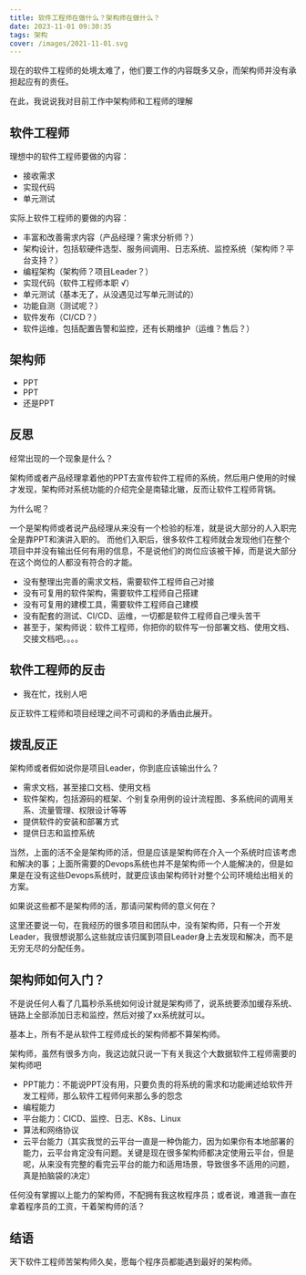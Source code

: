 ```yaml
---
title: 软件工程师在做什么？架构师在做什么？
date: 2023-11-01 09:30:35
tags: 架构
cover: /images/2021-11-01.svg
---
```

现在的软件工程师的处境太难了，他们要工作的内容既多又杂，而架构师并没有承担起应有的责任。

在此，我说说我对目前工作中架构师和工程师的理解

<!-- more -->
## 软件工程师  
理想中的软件工程师要做的内容：
- 接收需求
- 实现代码
- 单元测试

实际上软件工程师的要做的内容：
- 丰富和改善需求内容（产品经理？需求分析师？）
- 架构设计，包括软硬件选型、服务间调用、日志系统、监控系统（架构师？平台支持？）
- 编程架构（架构师？项目Leader？）
- 实现代码（软件工程师本职 √）
- 单元测试（基本无了，从没遇见过写单元测试的）
- 功能自测（测试呢？）
- 软件发布（CI/CD？）
- 软件运维，包括配置告警和监控，还有长期维护（运维？售后？）

## 架构师
- PPT
- PPT
- 还是PPT

## 反思
经常出现的一个现象是什么？

架构师或者产品经理拿着他的PPT去宣传软件工程师的系统，然后用户使用的时候才发现，架构师对系统功能的介绍完全是南辕北辙，反而让软件工程师背锅。

为什么呢？  

一个是架构师或者说产品经理从来没有一个检验的标准，就是说大部分的人入职完全是靠PPT和演讲入职的。
而他们入职后，很多软件工程师就会发现他们在整个项目中并没有输出任何有用的信息，不是说他们的岗位应该被干掉，而是说大部分在这个岗位的人都没有符合的才能。

- 没有整理出完善的需求文档，需要软件工程师自己对接
- 没有可复用的软件架构，需要软件工程师自己搭建
- 没有可复用的建模工具，需要软件工程师自己建模
- 没有配套的测试、CI/CD、运维，一切都是软件工程师自己埋头苦干
- 甚至于，架构师说：软件工程师，你把你的软件写一份部署文档、使用文档、交接文档吧。。。。

## 软件工程师的反击
- 我在忙，找别人吧

反正软件工程师和项目经理之间不可调和的矛盾由此展开。

## 拨乱反正
架构师或者假如说你是项目Leader，你到底应该输出什么？ 

- 需求文档，甚至接口文档、使用文档
- 软件架构，包括源码的框架、个别复杂用例的设计流程图、多系统间的调用关系、流量管理、权限设计等等
- 提供软件的安装和部署方式
- 提供日志和监控系统

当然，上面的活不全是架构师的活，但是应该是架构师在介入一个系统时应该考虑和解决的事；上面所需要的Devops系统也并不是架构师一个人能解决的，但是如果是在没有这些Devops系统时，就更应该由架构师针对整个公司环境给出相关的方案。

如果说这些都不是架构师的活，那请问架构师的意义何在？

这里还要说一句，在我经历的很多项目和团队中，没有架构师，只有一个开发Leader，我很想说那么这些就应该归属到项目Leader身上去发现和解决，而不是无穷无尽的分配任务。

## 架构师如何入门？
不是说任何人看了几篇秒杀系统如何设计就是架构师了，说系统要添加缓存系统、链路上全部添加日志和监控，然后对接了xx系统就可以。

基本上，所有不是从软件工程师成长的架构师都不算架构师。

架构师，虽然有很多方向，我这边就只说一下有关我这个大数据软件工程师需要的架构师吧  

- PPT能力：不能说PPT没有用，只要负责的将系统的需求和功能阐述给软件开发工程师，那么软件工程师何来那么多的怨念
- 编程能力
- 平台能力：CICD、监控、日志、K8s、Linux
- 算法和网络协议
- 云平台能力（其实我觉的云平台一直是一种伪能力，因为如果你有本地部署的能力，云平台肯定没有问题。关键是现在很多架构师都决定使用云平台，但是呢，从来没有完整的看完云平台的能力和适用场景，导致很多不适用的问题，真是拍脑袋的决定）

任何没有掌握以上能力的架构师，不配拥有我这枚程序员；或者说，难道我一直在拿着程序员的工资，干着架构师的活？

## 结语
天下软件工程师苦架构师久矣，愿每个程序员都能遇到最好的架构师。
